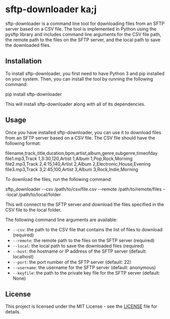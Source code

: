 # sftp-downloader ka;j

sftp-downloader is a command line tool for downloading files from an SFTP server based on a CSV file. The tool is implemented in Python using the pysftp library and includes command line arguments for the CSV file path, the remote path to the files on the SFTP server, and the local path to save the downloaded files.

## Installation

To install sftp-downloader, you first need to have Python 3 and pip installed on your system. Then, you can install the tool by running the following command:

pip install sftp-downloader


This will install sftp-downloader along with all of its dependencies.

## Usage

Once you have installed sftp-downloader, you can use it to download files from an SFTP server based on a CSV file. The CSV file should have the following format:



filename,track_title,duration,bpm,artist,album,genre,subgenre,timeofday
file1.mp3,Track 1,3:30,120,Artist 1,Album 1,Pop,Rock,Morning
file2.mp3,Track 2,4:15,140,Artist 2,Album 2,Electronic,House,Evening
file3.mp3,Track 3,2:45,100,Artist 3,Album 3,Rock,Indie,Morning


To download the files, run the following command:

sftp_downloader --csv /path/to/csv/file.csv --remote /path/to/remote/files --local /path/to/local/folder


This will connect to the SFTP server and download the files specified in the CSV file to the local folder.

The following command line arguments are available:

- `--csv`: the path to the CSV file that contains the list of files to download (required)
- `--remote`: the remote path to the files on the SFTP server (required)
- `--local`: the local path to save the downloaded files (required)
- `--host`: the hostname or IP address of the SFTP server (default: localhost)
- `--port`: the port number of the SFTP server (default: 22)
- `--username`: the username for the SFTP server (default: anonymous)
- `--keyfile`: the path to the private key file for the SFTP server (default: None)

## License

This project is licensed under the MIT License - see the [LICENSE](LICENSE) file for details.
